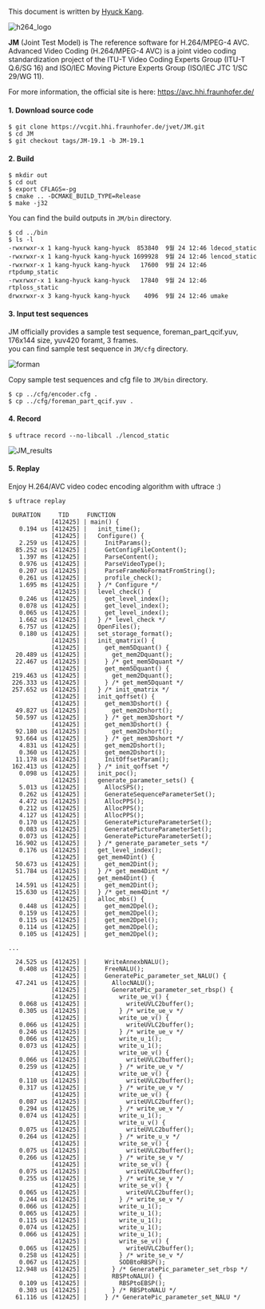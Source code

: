 This document is written by [Hyuck Kang](https://github.com/kang-hyuck).

![h264_logo](https://github.com/namhyung/uftrace/assets/61424701/8ebd78e9-45fb-436f-b236-aba50de9d4e0)

**JM** (Joint Test Model) is The reference software for H.264/MPEG-4 AVC. Advanced Video Coding (H.264/MPEG-4 AVC) is a joint video coding standardization project of the ITU-T Video Coding Experts Group (ITU-T Q.6/SG 16) and ISO/IEC Moving Picture Experts Group (ISO/IEC JTC 1/SC 29/WG 11).

For more information, the official site is here:  https://avc.hhi.fraunhofer.de/


#### 1. Download source code


```
$ git clone https://vcgit.hhi.fraunhofer.de/jvet/JM.git
$ cd JM
$ git checkout tags/JM-19.1 -b JM-19.1
```

#### 2. Build

```
$ mkdir out
$ cd out
$ export CFLAGS=-pg
$ cmake .. -DCMAKE_BUILD_TYPE=Release
$ make -j32
```

You can find the build outputs in `JM/bin` directory.

```
$ cd ../bin
$ ls -l
-rwxrwxr-x 1 kang-hyuck kang-hyuck  853840  9월 24 12:46 ldecod_static
-rwxrwxr-x 1 kang-hyuck kang-hyuck 1699928  9월 24 12:46 lencod_static
-rwxrwxr-x 1 kang-hyuck kang-hyuck   17600  9월 24 12:46 rtpdump_static
-rwxrwxr-x 1 kang-hyuck kang-hyuck   17840  9월 24 12:46 rtploss_static
drwxrwxr-x 3 kang-hyuck kang-hyuck    4096  9월 24 12:46 umake

```


#### 3. Input test sequences
JM officially provides a sample test sequence, foreman_part_qcif.yuv, 176x144 size, yuv420 foramt, 3 frames.  
you can find sample test sequence in `JM/cfg` directory.

![forman](https://github.com/namhyung/uftrace/assets/61424701/7f4e9153-3b7e-4821-b37c-8a50401f9c1e)


Copy sample test sequences and cfg file to `JM/bin` directory.

```
$ cp ../cfg/encoder.cfg .
$ cp ../cfg/foreman_part_qcif.yuv .
```

#### 4. Record

```
$ uftrace record --no-libcall ./lencod_static
```

![JM_results](https://github.com/namhyung/uftrace/assets/61424701/6a4b0ad9-a11a-44be-8c1d-e3dfad8ffedf)




#### 5. Replay

Enjoy H.264/AVC video codec encoding algorithm with uftrace :)

```
$ uftrace replay

 DURATION     TID     FUNCTION
            [412425] | main() {
   0.194 us [412425] |   init_time();
            [412425] |   Configure() {
   2.259 us [412425] |     InitParams();
  85.252 us [412425] |     GetConfigFileContent();
   1.397 ms [412425] |     ParseContent();
   0.976 us [412425] |     ParseVideoType();
   0.207 us [412425] |     ParseFrameNoFormatFromString();
   0.261 us [412425] |     profile_check();
   1.695 ms [412425] |   } /* Configure */
            [412425] |   level_check() {
   0.246 us [412425] |     get_level_index();
   0.078 us [412425] |     get_level_index();
   0.065 us [412425] |     get_level_index();
   1.662 us [412425] |   } /* level_check */
   6.757 us [412425] |   OpenFiles();
   0.180 us [412425] |   set_storage_format();
            [412425] |   init_qmatrix() {
            [412425] |     get_mem5Dquant() {
  20.489 us [412425] |       get_mem2Dquant();
  22.467 us [412425] |     } /* get_mem5Dquant */
            [412425] |     get_mem5Dquant() {
 219.463 us [412425] |       get_mem2Dquant();
 226.333 us [412425] |     } /* get_mem5Dquant */
 257.652 us [412425] |   } /* init_qmatrix */
            [412425] |   init_qoffset() {
            [412425] |     get_mem3Dshort() {
  49.827 us [412425] |       get_mem2Dshort();
  50.597 us [412425] |     } /* get_mem3Dshort */
            [412425] |     get_mem3Dshort() {
  92.180 us [412425] |       get_mem2Dshort();
  93.664 us [412425] |     } /* get_mem3Dshort */
   4.831 us [412425] |     get_mem2Dshort();
   0.360 us [412425] |     get_mem2Dshort();
  11.178 us [412425] |     InitOffsetParam();
 162.413 us [412425] |   } /* init_qoffset */
   0.098 us [412425] |   init_poc();
            [412425] |   generate_parameter_sets() {
   5.013 us [412425] |     AllocSPS();
   0.262 us [412425] |     GenerateSequenceParameterSet();
   4.472 us [412425] |     AllocPPS();
   0.212 us [412425] |     AllocPPS();
   4.127 us [412425] |     AllocPPS();
   0.170 us [412425] |     GeneratePictureParameterSet();
   0.083 us [412425] |     GeneratePictureParameterSet();
   0.073 us [412425] |     GeneratePictureParameterSet();
  16.902 us [412425] |   } /* generate_parameter_sets */
   0.176 us [412425] |   get_level_index();
            [412425] |   get_mem4Dint() {
  50.673 us [412425] |     get_mem2Dint();
  51.784 us [412425] |   } /* get_mem4Dint */
            [412425] |   get_mem4Dint() {
  14.591 us [412425] |     get_mem2Dint();
  15.630 us [412425] |   } /* get_mem4Dint */
            [412425] |   alloc_mbs() {
   0.448 us [412425] |     get_mem2Dpel();
   0.159 us [412425] |     get_mem2Dpel();
   0.115 us [412425] |     get_mem2Dpel();
   0.114 us [412425] |     get_mem2Dpel();
   0.105 us [412425] |     get_mem2Dpel();

...

  24.525 us [412425] |     WriteAnnexbNALU();
   0.408 us [412425] |     FreeNALU();
            [412425] |     GeneratePic_parameter_set_NALU() {
  47.241 us [412425] |       AllocNALU();
            [412425] |       GeneratePic_parameter_set_rbsp() {
            [412425] |         write_ue_v() {
   0.068 us [412425] |           writeUVLC2buffer();
   0.305 us [412425] |         } /* write_ue_v */
            [412425] |         write_ue_v() {
   0.066 us [412425] |           writeUVLC2buffer();
   0.246 us [412425] |         } /* write_ue_v */
   0.066 us [412425] |         write_u_1();
   0.073 us [412425] |         write_u_1();
            [412425] |         write_ue_v() {
   0.066 us [412425] |           writeUVLC2buffer();
   0.259 us [412425] |         } /* write_ue_v */
            [412425] |         write_ue_v() {
   0.110 us [412425] |           writeUVLC2buffer();
   0.317 us [412425] |         } /* write_ue_v */
            [412425] |         write_ue_v() {
   0.087 us [412425] |           writeUVLC2buffer();
   0.294 us [412425] |         } /* write_ue_v */
   0.074 us [412425] |         write_u_1();
            [412425] |         write_u_v() {
   0.075 us [412425] |           writeUVLC2buffer();
   0.264 us [412425] |         } /* write_u_v */
            [412425] |         write_se_v() {
   0.075 us [412425] |           writeUVLC2buffer();
   0.266 us [412425] |         } /* write_se_v */
            [412425] |         write_se_v() {
   0.075 us [412425] |           writeUVLC2buffer();
   0.255 us [412425] |         } /* write_se_v */
            [412425] |         write_se_v() {
   0.065 us [412425] |           writeUVLC2buffer();
   0.244 us [412425] |         } /* write_se_v */
   0.066 us [412425] |         write_u_1();
   0.065 us [412425] |         write_u_1();
   0.115 us [412425] |         write_u_1();
   0.074 us [412425] |         write_u_1();
   0.066 us [412425] |         write_u_1();
            [412425] |         write_se_v() {
   0.065 us [412425] |           writeUVLC2buffer();
   0.258 us [412425] |         } /* write_se_v */
   0.067 us [412425] |         SODBtoRBSP();
  12.948 us [412425] |       } /* GeneratePic_parameter_set_rbsp */
            [412425] |       RBSPtoNALU() {
   0.109 us [412425] |         RBSPtoEBSP();
   0.303 us [412425] |       } /* RBSPtoNALU */
  61.116 us [412425] |     } /* GeneratePic_parameter_set_NALU */



```



